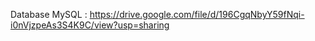 Database MySQL : https://drive.google.com/file/d/196CgqNbyY59fNqi-i0nVjzpeAs3S4K9C/view?usp=sharing
